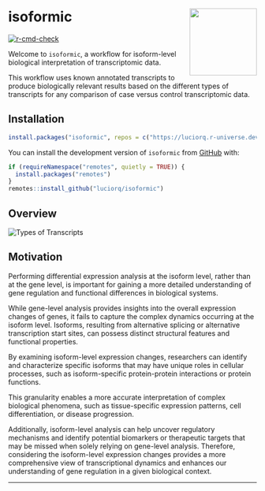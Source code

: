 
# isoformic <img src="man/figures/logo.png" align="right" height="136" />

<!-- badges: start -->
[![r-cmd-check](https://github.com/luciorq/isoformic/actions/workflows/r-cmd-check/badge.svg)](https://github.com/luciorq/isoformic/actions/workflows/r-cmd-check)
<!--[![CRAN status](https://www.r-pkg.org/badges/version/isoformic)](https://CRAN.R-project.org/package=isoformic)-->
<!-- badges: end -->

Welcome to `isoformic`, a workflow for isoform-level biological interpretation of transcriptomic data.

This workflow uses known annotated transcripts to produce biologically relevant results based on the different types of transcripts for any comparison of case versus control transcriptomic data.

## Installation

```r
install.packages("isoformic", repos = c("https://luciorq.r-universe.dev", getOption("repos")))
```

You can install the development version of `isoformic` from [GitHub][github-ref] with:

```r
if (requireNamespace("remotes", quietly = TRUE)) {
  install.packages("remotes")
}
remotes::install_github("luciorq/isoformic")
```

## Overview

![Types of Transcripts](https://i.imgur.com/UWoAr0k.png)

## Motivation

Performing differential expression analysis at the isoform level, rather than at the gene level,
is important for gaining a more detailed understanding of gene regulation and functional differences in biological systems.

While gene-level analysis provides insights into the overall expression changes of genes, it fails to capture the complex dynamics occurring at the isoform level.
Isoforms, resulting from alternative splicing or alternative transcription start sites, can possess distinct structural features and functional properties.

By examining isoform-level expression changes, researchers can identify and characterize specific isoforms that may have unique roles in cellular processes, such as isoform-specific protein-protein interactions or protein functions.

This granularity enables a more accurate interpretation of complex biological phenomena, such as tissue-specific expression patterns, cell differentiation, or disease progression.

Additionally, isoform-level analysis can help uncover regulatory mechanisms and identify potential biomarkers or therapeutic targets that may be missed when solely relying on gene-level analysis.
Therefore, considering the isoform-level expression changes provides a more comprehensive view of transcriptional dynamics and enhances our understanding of gene regulation in a given biological context.

---

[github-ref]: https://github.com/
